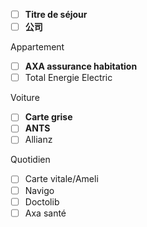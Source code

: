 
- [ ] **Titre de séjour**
- [ ] **公司**

Appartement
- [ ] **AXA assurance habitation**
- [ ] Total Energie Electric

Voiture
- [ ] **Carte grise**
- [ ] **ANTS**
- [ ] Allianz

Quotidien
- [ ] Carte vitale/Ameli
- [ ] Navigo
- [ ] Doctolib
- [ ] Axa santé